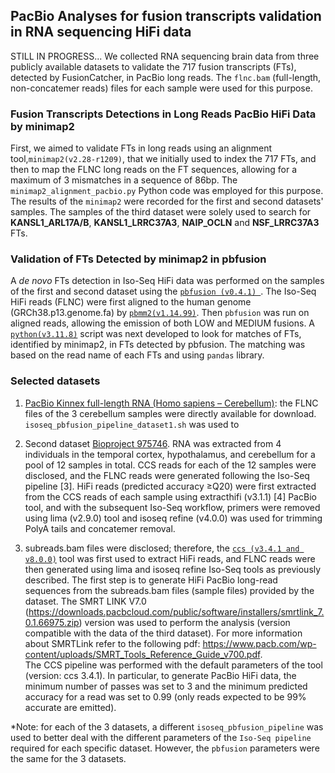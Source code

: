 ## PacBio Analyses for fusion transcripts validation in RNA sequencing HiFi data
STILL IN PROGRESS...
We collected RNA sequencing brain data from three publicly available datasets to validate the 717 fusion transcripts (FTs), detected by FusionCatcher, in PacBio long reads. The ```flnc.bam``` (full-length, non-concatemer reads) files for each sample were used for this purpose. 

### Fusion Transcripts Detections in Long Reads PacBio HiFi Data by minimap2
First, we aimed to validate FTs in long reads using an alignment tool,```minimap2(v2.28-r1209)```, that we initially used to index the 717 FTs, and then to map the FLNC long reads on the FT sequences, allowing for a maximum of 3 mismatches in a sequence of 86bp. The ```minimap2_alignment_pacbio.py``` Python code was employed for this purpose. The results of the ```minimap2``` were recorded for the first and second datasets' samples. The samples of the third dataset were solely used to search for __KANSL1_ARL17A/B__, __KANSL1_LRRC37A3__, __NAIP_OCLN__ and __NSF_LRRC37A3__ FTs.

### Validation of FTs Detected by minimap2 in pbfusion 
A _de novo_ FTs detection in Iso-Seq HiFi data was performed on the samples of the first and second dataset using the  [```pbfusion (v0.4.1) ```](https://github.com/PacificBiosciences/pbfusion/tree/master?tab=readme-ov-file). The Iso-Seq HiFi reads (FLNC) were first aligned to the human genome (GRCh38.p13.genome.fa) by [```pbmm2(v1.14.99)```](https://github.com/PacificBiosciences/pbmm2). Then ```pbfusion``` was run on aligned reads, allowing the emission of both LOW and MEDIUM fusions. A [```python(v3.11.8)```](https://www.python.org/) script was next developed to look for matches of FTs, identified by minimap2, in FTs detected by pbfusion. The matching was based on the read name of each FTs and using ```pandas``` library.

### Selected datasets 

1. [PacBio Kinnex full-length RNA (Homo sapiens – Cerebellum)](https://downloads.pacbcloud.com/public/dataset/Kinnex-full-length-RNA/): the FLNC files of the 3 cerebellum samples were directly available for download. ```isoseq_pbfusion_pipeline_dataset1.sh``` was used to 

2. Second dataset [Bioproject 975746](https://www.ncbi.nlm.nih.gov/bioproject/975746). RNA was extracted from 4 individuals in the temporal cortex, hypothalamus, and cerebellum for a pool of 12 samples in total. CCS reads for each of the 12 samples were disclosed, and the FLNC reads were generated following the Iso-Seq pipeline [3]. HiFi reads (predicted accuracy ≥Q20) were first extracted from the CCS reads of each sample using extracthifi (v3.1.1) [4] PacBio tool, and with the subsequent Iso-Seq workflow, primers were removed using lima (v2.9.0) tool and isoseq refine (v4.0.0) was used for trimming PolyA tails and concatemer removal.

3. subreads.bam files were disclosed; therefore, the [```ccs (v3.4.1 and v8.0.0)```](https://ccs.how/) tool was first used to extract HiFi reads, and FLNC reads were then generated using lima and isoseq refine Iso-Seq tools as previously described. The first step is to generate HiFi PacBio long-read sequences from the subreads.bam files (sample files) provided by the dataset. The SMRT LINK V7.0 (https://downloads.pacbcloud.com/public/software/installers/smrtlink_7.0.1.66975.zip) version was used to perform the analysis (version compatible with the data of the third dataset). For more information about SMRTLink refer to the following pdf: https://www.pacb.com/wp-content/uploads/SMRT_Tools_Reference_Guide_v700.pdf.  
The CCS pipeline was performed with the default parameters of the tool (version: ccs 3.4.1). In particular, to generate PacBio HiFi data, the minimum number of passes was set to 3 and the minimum predicted accuracy for a read was set to 0.99 (only reads expected to be 99% accurate are emitted). 


*Note: for each of the 3 datasets, a different ```isoseq_pbfusion_pipeline``` was used to better deal with the different parameters of the ```Iso-Seq pipeline``` required for each specific dataset. However, the ```pbfusion``` parameters were the same for the 3 datasets.



